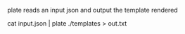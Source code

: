 plate reads an input json and output the template rendered

cat input.json | plate ./templates > out.txt
